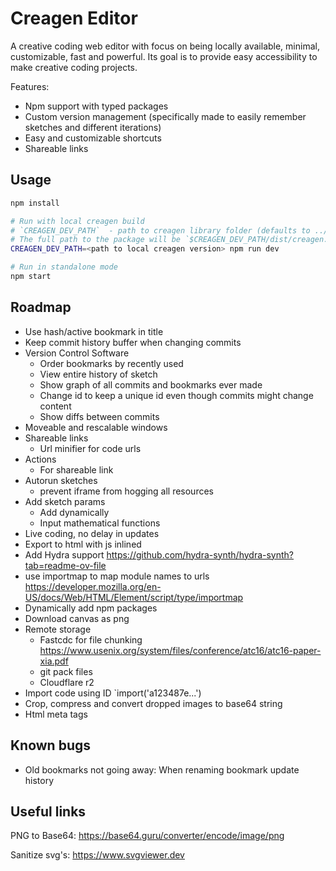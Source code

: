 # Creagen Editor

A creative coding web editor with focus on being locally available, minimal, customizable, fast and powerful. Its goal is to provide easy accessibility to make creative coding projects. 

Features:

- Npm support with typed packages
- Custom version management (specifically made to easily remember sketches and different iterations)
- Easy and customizable shortcuts
- Shareable links

## Usage

```sh
npm install

# Run with local creagen build
# `CREAGEN_DEV_PATH`  - path to creagen library folder (defaults to ../creagen)
# The full path to the package will be `$CREAGEN_DEV_PATH/dist/creagen.js`
CREAGEN_DEV_PATH=<path to local creagen version> npm run dev

# Run in standalone mode
npm start
```

## Roadmap

- Use hash/active bookmark in title
- Keep commit history buffer when changing commits
- Version Control Software
  - Order bookmarks by recently used
  - View entire history of sketch
  - Show graph of all commits and bookmarks ever made
  - Change id to keep a unique id even though commits might change content
  - Show diffs between commits
- Moveable and rescalable windows
- Shareable links
    - Url minifier for code urls
- Actions
    - For shareable link
- Autorun sketches
    - prevent iframe from hogging all resources
- Add sketch params
  - Add dynamically
  - Input mathematical functions
- Live coding, no delay in updates
- Export to html with js inlined
- Add Hydra support https://github.com/hydra-synth/hydra-synth?tab=readme-ov-file
- use importmap to map module names to urls https://developer.mozilla.org/en-US/docs/Web/HTML/Element/script/type/importmap
- Dynamically add npm packages
- Download canvas as png
- Remote storage
  - Fastcdc for file chunking https://www.usenix.org/system/files/conference/atc16/atc16-paper-xia.pdf
  - git pack files
  - Cloudflare r2
- Import code using ID `import('a123487e...')
- Crop, compress and convert dropped images to base64 string
- Html meta tags

## Known bugs
- Old bookmarks not going away: When renaming bookmark update history

## Useful links
PNG to Base64:
https://base64.guru/converter/encode/image/png

Sanitize svg's:
https://www.svgviewer.dev
